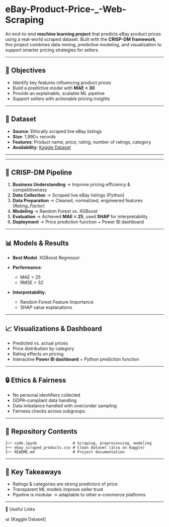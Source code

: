 # eBay-Product-Price-_-Web-Scraping

An end-to-end **machine learning project** that predicts eBay product prices using a real-world scraped dataset. Built with the **CRISP-DM framework**, this project combines data mining, predictive modeling, and visualization to support smarter pricing strategies for sellers.

---

## 🎯 Objectives

* Identify key features influencing product prices
* Build a predictive model with **MAE < 30**
* Provide an explainable, scalable ML pipeline
* Support sellers with actionable pricing insights

---

## 📂 Dataset

* **Source**: Ethically scraped live eBay listings
* **Size**: 1,990+ records
* **Features**: Product name, price, rating, number of ratings, category
* **Availability**: [Kaggle Dataset](#)

---



---

## 🔄 CRISP-DM Pipeline

1. **Business Understanding** → Improve pricing efficiency & competitiveness
2. **Data Collection** → Scraped live eBay listings (Python)
3. **Data Preparation** → Cleaned, normalized, engineered features (*Rating\_Factor*)
4. **Modeling** → Random Forest vs. XGBoost
5. **Evaluation** → Achieved **MAE = 25**, used **SHAP** for interpretability
6. **Deployment** → Price prediction function + Power BI dashboard

---

## 📊 Models & Results

* **Best Model**: XGBoost Regressor
* **Performance**:

  * MAE = 25
  * RMSE = 32
* **Interpretability**:

  * Random Forest Feature Importance
  * SHAP value explanations

---

## 📈 Visualizations & Dashboard

* Predicted vs. actual prices
* Price distribution by category
* Rating effects on pricing
* Interactive **Power BI dashboard** + Python prediction function

---

## 🔒 Ethics & Fairness

* No personal identifiers collected
* GDPR-compliant data handling
* Data imbalance handled with over/under sampling
* Fairness checks across subgroups

---

## 📁 Repository Contents

```
├── code.ipynb                # Scraping, preprocessing, modeling
├── ebay_scraped_products.csv # Clean dataset (also on Kaggle)
├── README.md                 # Project documentation
```

---

## 📌 Key Takeaways

* Ratings & categories are strong predictors of price
* Transparent ML models improve seller trust
* Pipeline is modular → adaptable to other e-commerce platforms

---
🔗 Useful Links

📊 [Kaggle Dataset]
